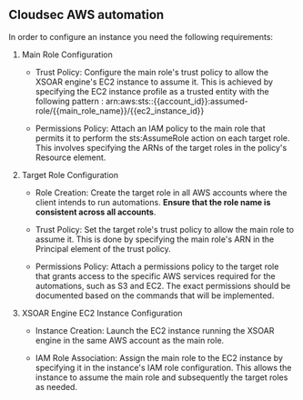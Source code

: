 ## Cloudsec AWS automation

In order to configure an instance you need the following requirements:

1. Main Role Configuration

    - Trust Policy: Configure the main role's trust policy to allow the XSOAR engine's EC2 instance to assume it. This is achieved by specifying the EC2 instance profile as a trusted entity with  the following pattern : arn:aws:sts::{{account_id}}:assumed-role/{{main_role_name}}/{{ec2_instance_id}}

    - Permissions Policy: Attach an IAM policy to the main role that permits it to perform the sts:AssumeRole action on each target role. This involves specifying the ARNs of the target roles in the policy's Resource element.

2. Target Role Configuration

    - Role Creation: Create the target role in all AWS accounts where the client intends to run automations. **Ensure that the role name is consistent across all accounts**.


    - Trust Policy: Set the target role's trust policy to allow the main role to assume it. This is done by specifying the main role's ARN in the Principal element of the trust policy. ​


    - Permissions Policy: Attach a permissions policy to the target role that grants access to the specific AWS services required for the automations, such as S3 and EC2.
    The exact permissions should be documented based on the commands that will be implemented.​

3. XSOAR Engine EC2 Instance Configuration

    - Instance Creation: Launch the EC2 instance running the XSOAR engine in the same AWS account as the main role.​

    - IAM Role Association: Assign the main role to the EC2 instance by specifying it in the instance's IAM role configuration. This allows the instance to assume the main role and subsequently the target roles as needed. ​